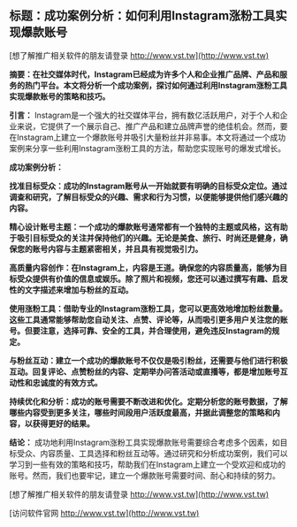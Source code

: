 ## **标题：成功案例分析：如何利用Instagram涨粉工具实现爆款账号**

[想了解推广相关软件的朋友请登录 http://www.vst.tw](http://www.vst.tw)

**摘要：在社交媒体时代，Instagram已经成为许多个人和企业推广品牌、产品和服务的热门平台。本文将分析一个成功案例，探讨如何通过利用Instagram涨粉工具实现爆款账号的策略和技巧。**

**引言：**
Instagram是一个强大的社交媒体平台，拥有数亿活跃用户，对于个人和企业来说，它提供了一个展示自己、推广产品和建立品牌声誉的绝佳机会。然而，要在Instagram上建立一个爆款账号并吸引大量粉丝并非易事。本文将通过一个成功案例来分享一些利用Instagram涨粉工具的方法，帮助您实现账号的爆发式增长。

**成功案例分析：**

**找准目标受众：成功的Instagram账号从一开始就要有明确的目标受众定位。通过调查和研究，了解目标受众的兴趣、需求和行为习惯，以便能够提供他们感兴趣的内容。**

**精心设计账号主题：一个成功的爆款账号通常都有一个独特的主题或风格，这有助于吸引目标受众的关注并保持他们的兴趣。无论是美食、旅行、时尚还是健身，确保您的账号内容与主题紧密相关，并且具有视觉吸引力。**

**高质量内容创作：在Instagram上，内容是王道。确保您的内容质量高，能够为目标受众提供有价值的信息或娱乐。除了照片和视频，您还可以通过撰写有趣、启发性的文字描述来增加与粉丝的互动。**

**使用涨粉工具：借助专业的Instagram涨粉工具，您可以更高效地增加粉丝数量。这些工具通常能够帮助您自动关注、点赞、评论等，从而吸引更多用户关注您的账号。但要注意，选择可靠、安全的工具，并合理使用，避免违反Instagram的规定。**

**与粉丝互动：建立一个成功的爆款账号不仅仅是吸引粉丝，还需要与他们进行积极互动。回复评论、点赞粉丝的内容、定期举办问答活动或直播等，都是增加账号互动性和忠诚度的有效方式。**

**持续优化和分析：成功的账号需要不断改进和优化。定期分析您的账号数据，了解哪些内容受到更多关注，哪些时间段用户活跃度最高，并据此调整您的策略和内容，以获得更好的结果。**

**结论：**
成功地利用Instagram涨粉工具实现爆款账号需要综合考虑多个因素，如目标受众、内容质量、工具选择和粉丝互动等。通过研究和分析成功案例，我们可以学习到一些有效的策略和技巧，帮助我们在Instagram上建立一个受欢迎和成功的账号。然而，我们也要牢记，建立一个爆款账号需要时间、耐心和持续的努力。

[想了解推广相关软件的朋友请登录 http://www.vst.tw](http://www.vst.tw)


[访问软件官网 http://www.vst.tw](http://www.vst.tw)
